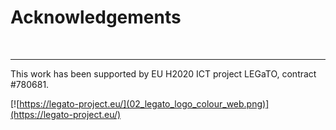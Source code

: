 # Acknowledgements

&nbsp;

---

This work has been supported by EU H2020 ICT project LEGaTO, contract #780681.

[![https://legato-project.eu/](02_legato_logo_colour_web.png)](https://legato-project.eu/)







